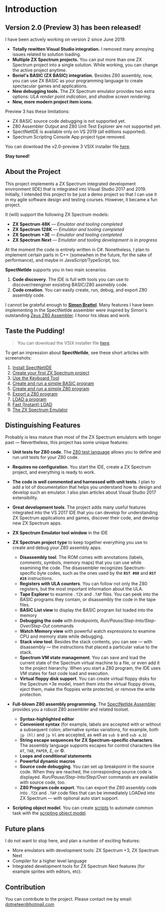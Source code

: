 # Introduction

## Version 2.0 (Preview 3) has been released!

I have been actively working on version 2 since June 2019.

- __Totally rewitten Visual Studio integration.__ I removed many annoying issues related to solution loading.
- __Multiple ZX Spectrum projects.__ You can put more than one ZX Spectrum project into a single solution. While working, you can change the active project anytime.
- __Boriel's BASIC (ZX BASIC) integration.__ Besides Z80 assembly, now, you can use ZX BASIC as your programming language to create spectacular games and applications.
- __New debugging tools.__ The ZX Spectrum emulator provides two extra options: _ULA render point indication_, and _shadow screen rendering_.
- __New, more modern project item icons.__

Preview 3 has these limitations:

- ZX BASIC source code debugging is not supported yet.
- Z80 Assembler Output and Z80 Unit Test Explorer are not supported yet.
- SpectNetIDE is available only on VS 2019 (all editions supported).
- Spectrum Scripting Console App project type removed.

You can download the v2.0-preview 3 VSIX installer file [here](https://marketplace.visualstudio.com/items?itemName=Dotneteer.SpectNetIde2).

__Stay tuned!__

## About the Project

This project implements a ZX Spectrum integrated development environment (IDE) that is integrated into Visual Studio 2017 and 2019. 
Initially, I intended this project to be just a demo project so that I can use it in my agile software design and testing courses. However, it became a fun project.

It (will) support the following ZX Spectrum models:

* __ZX Spectrum 48K__ &mdash; _Emulator and tooling completed_
* __ZX Spectrum 128K__ &mdash; _Emulator and tooling completed_
* __ZX Spectrum +3E__ &mdash; _Emulator and tooling completed_
* __ZX Spectrum Next__ &mdash; _Emulator and tooling development is in progress_

At the moment the code is entirely written in C#. Nonetheless, I plan to implement certain parts in C++ (somewhen 
in the future, for the sake of performance), and maybe in JavaScript/TypeScript, too.

__SpectNetIde__ supports you in two main scenarios:

1. __Code discovery__. The IDE is full with tools you can use to discover/reenginer 
exsisting BASIC/Z80 assmebly code.
2. __Code creation__. You can easily create, run, debug, and export Z80 assembly code.

I cannot be grateful enough to [__Simon Brattel__](http://www.desdes.com/index.htm). Many features I have been implementing in the SpectNetIde assembler were inspired by Simon's outstanding [Zeus Z80 Assembler](http://www.desdes.com/products/oldfiles/zeus.htm). I honor his ideas and work.

## Taste the Pudding!

>You can download the VSIX installer file [here](https://marketplace.visualstudio.com/items?itemName=Dotneteer.SpectNetIde).

To get an impression about __SpectNetIde__, see these short articles with screenshots:

1. [Install SpectNetIDE](https://dotneteer.github.io/spectnetide/getting-started/install-spectnetide#article)
1. [Create your first ZX Spectrum project](https://dotneteer.github.io/spectnetide/getting-started/create-zx-spectrum-48k-project#article)
1. [Use the Keyboard Tool](https://dotneteer.github.io/spectnetide/getting-started/use-keyboard-tool#article)
1. [Create and run a simple BASIC program](https://dotneteer.github.io/spectnetide/getting-started/create-a-basic-program#article)
1. [Create and run a simple Z80 program](https://dotneteer.github.io/spectnetide/getting-started/create-a-z80-program#article)
1. [Export a Z80 program](https://dotneteer.github.io/spectnetide/getting-started/export-a-z80-program#article)
1. [LOAD a program](https://dotneteer.github.io/spectnetide/getting-started/load-a-program#article)
1. [Fast (Instant) LOAD](https://dotneteer.github.io/spectnetide/getting-started/fast-load#article)
1. [The ZX Spectrum Emulator](https://dotneteer.github.io/spectnetide/getting-started/zx-spectrum-emulator-window#article)


## Distinguishing Features

Probably is less mature than most of the ZX Spectrum emulators with longer past &mdash; 
Nevertheless, this project has some unique features:

* __Unit tests for Z80 code__. The [Z80 test language](https://dotneteer.github.io/spectnetide/documents/unit-testing-basics#article) allows you to define and run unit tests for your Z80 code.
* __Requires no configuration__. You start the IDE, create a ZX Spectrum project, and everything is ready to work.
* __The code is well commented and harnessed with unit tests__. I plan to add a lot of documentation that helps you
understand how to design and develop such an emulator. I also plan articles about Visual Studio 2017 extensibility.
* __Great development tools__. The project adds many useful features integrated into the VS 2017 IDE that 
you can develop for understanding ZX Spectrum applications and games, discover their code, and develop new ZX Spectrum apps.

* __ZX Spectrum Emulator tool window__ in the IDE
* __ZX Spectrum project type__ to keep together everything you use to create and debug your Z80 assembly apps.
    * __Disassembly tool__. The ROM comes with annotations (labels, comments, symbols, memory maps) that you can use while examining
the code. The disassembler recognizes Spectrum-specific byte codes, such as the ones used by the __`RST #08`__ and
__`RST #28`__ instructions.
    * __Registers with ULA counters__. You can follow not only the Z80 registers, but the most important information about
the ULA.
    * __Tape Explorer__ to examine `.TZX` and `.TAP` files. You can peek into the BASIC programs they contain, or disassembly the code in
the tape files.
    * __BASIC List view__ to display the BASIC program list loaded into the memory
    * __Debugging the code__ with *breakpoints, Run/Pause/Step-Into/Step-Over/Step-Out* commands
    * __Watch Memory view__ with powerful watch expressions to examine CPU and memory state while debugging.
    * __Stack view tool__. Besides the stack contents, you can see &mdash; with disassembly &mdash; the instructions that placed a particular value to the stack. 
    * __Spectrum VM state management__. You can save and load the current state of the Spectrum virtual machine to a file, or even add it
to the project hierarchy. When you start a Z80 program, the IDE uses VM states for fast code load and execution.
    * __Virtual floppy disk support__. You can create virtual floppy disks for the Spectrum +3e model, insert them into the virtual floppy
drives, eject them, make the floppies write protected, or remove the write protection. 

* __Full-blown Z80 assembly programming__. The [SpectNetIde Assembler](https://dotneteer.github.io/spectnetide/documents/main-features.html) provides you a
robust Z80 assembler and related toolset.
    * __Syntax-highlighted editor__
    * __Convenient syntax__ (for example, labels are accepted with or without a subsequent colon; alternative syntax variations, 
for example, both `jp (hl)` and `jp hl` are accepted, as well as `sub b` and `sub a,b`)
    * __String escape sequences for ZX Spectrum-specific characters__. The assembly language supports escapes for control characters like
`AT`, `TAB`, `PAPER`, &pound;, or &copy;.
    * __Loops and conditional statements__
    * __Powerful dynamic macros__
    * __Source code debugging__. You can set up breakpoint in the source code. When they are reached, the corresponding source code
is displayed. *Run/Pause/Step-Into/Step/Over* commands are available with source code, too.
    * __Z80 Program code export__. You can export the Z80 assembly code into `.TZX` and `.TAP` code files that can be immediately
LOADed into ZX Spectrum &mdash; with optional auto start support.
* __Scripting object model__. You can create [scripts](https://dotneteer.github.io/spectnetide/documents/scripting-overview#article) to automate common task with the 
[scripting object model](https://dotneteer.github.io/spectnetide/documents/scripting-object-model#article).


## Future plans

I do not want to stop here, and plan a number of exciting features:

* More emulators with development tools: ZX Spectrum +3, ZX Spectrum Next
* Compiler for a higher level language
* Integrated development tools for ZX Spectrum Next features (for example sprites with editors, etc).

## Contribution

You can contribute to the project. Please contact me by email: dotneteer@hotmail.com
